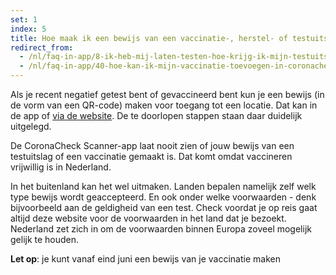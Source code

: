 ```yaml
---
set: 1
index: 5
title: Hoe maak ik een bewijs van een vaccinatie-, herstel- of testuitslag?
redirect_from: 
  - /nl/faq-in-app/8-ik-heb-mij-laten-testen-hoe-krijg-ik-mijn-testuitslag
  - /nl/faq-in-app/40-hoe-kan-ik-mijn-vaccinatie-toevoegen-in-coronacheck
---
```

Als je recent negatief getest bent of gevaccineerd bent kun je een bewijs (in de vorm van een QR-code) maken voor toegang tot een locatie. Dat kan in de app of [via de website](/nl/print). De te doorlopen stappen staan daar duidelijk uitgelegd. 
 
De CoronaCheck Scanner-app laat nooit zien of jouw bewijs van een testuitslag of een vaccinatie gemaakt is. Dat komt omdat vaccineren vrijwillig is in Nederland.

In het buitenland kan het wel uitmaken. Landen bepalen namelijk zelf welk type bewijs wordt geaccepteerd. En ook onder welke voorwaarden - denk bijvoorbeeld aan de geldigheid van een test. Check voordat je op reis gaat altijd deze website voor de voorwaarden in het land dat je bezoekt. Nederland zet zich in om de voorwaarden binnen Europa zoveel mogelijk gelijk te houden. 

**Let op**: je kunt vanaf eind juni een bewijs van je vaccinatie maken
